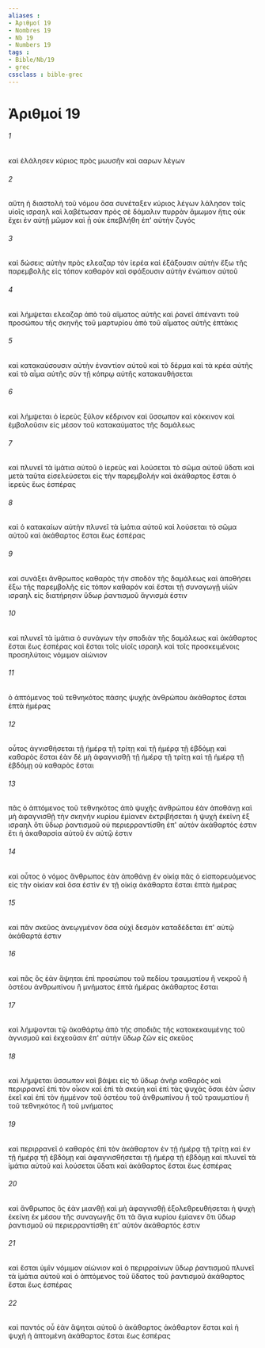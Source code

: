 ```yaml
---
aliases : 
- Ἀριθμοί 19
- Nombres 19
- Nb 19
- Numbers 19
tags : 
- Bible/Nb/19
- grec
cssclass : bible-grec
---
```


# Ἀριθμοί 19

###### 1
καὶ ἐλάλησεν κύριος πρὸς μωυσῆν καὶ ααρων λέγων
###### 2
αὕτη ἡ διαστολὴ τοῦ νόμου ὅσα συνέταξεν κύριος λέγων λάλησον τοῖς υἱοῖς ισραηλ καὶ λαβέτωσαν πρὸς σὲ δάμαλιν πυρρὰν ἄμωμον ἥτις οὐκ ἔχει ἐν αὐτῇ μῶμον καὶ ᾗ οὐκ ἐπεβλήθη ἐπ' αὐτὴν ζυγός
###### 3
καὶ δώσεις αὐτὴν πρὸς ελεαζαρ τὸν ἱερέα καὶ ἐξάξουσιν αὐτὴν ἔξω τῆς παρεμβολῆς εἰς τόπον καθαρὸν καὶ σφάξουσιν αὐτὴν ἐνώπιον αὐτοῦ
###### 4
καὶ λήμψεται ελεαζαρ ἀπὸ τοῦ αἵματος αὐτῆς καὶ ῥανεῖ ἀπέναντι τοῦ προσώπου τῆς σκηνῆς τοῦ μαρτυρίου ἀπὸ τοῦ αἵματος αὐτῆς ἑπτάκις
###### 5
καὶ κατακαύσουσιν αὐτὴν ἐναντίον αὐτοῦ καὶ τὸ δέρμα καὶ τὰ κρέα αὐτῆς καὶ τὸ αἷμα αὐτῆς σὺν τῇ κόπρῳ αὐτῆς κατακαυθήσεται
###### 6
καὶ λήμψεται ὁ ἱερεὺς ξύλον κέδρινον καὶ ὕσσωπον καὶ κόκκινον καὶ ἐμβαλοῦσιν εἰς μέσον τοῦ κατακαύματος τῆς δαμάλεως
###### 7
καὶ πλυνεῖ τὰ ἱμάτια αὐτοῦ ὁ ἱερεὺς καὶ λούσεται τὸ σῶμα αὐτοῦ ὕδατι καὶ μετὰ ταῦτα εἰσελεύσεται εἰς τὴν παρεμβολήν καὶ ἀκάθαρτος ἔσται ὁ ἱερεὺς ἕως ἑσπέρας
###### 8
καὶ ὁ κατακαίων αὐτὴν πλυνεῖ τὰ ἱμάτια αὐτοῦ καὶ λούσεται τὸ σῶμα αὐτοῦ καὶ ἀκάθαρτος ἔσται ἕως ἑσπέρας
###### 9
καὶ συνάξει ἄνθρωπος καθαρὸς τὴν σποδὸν τῆς δαμάλεως καὶ ἀποθήσει ἔξω τῆς παρεμβολῆς εἰς τόπον καθαρόν καὶ ἔσται τῇ συναγωγῇ υἱῶν ισραηλ εἰς διατήρησιν ὕδωρ ῥαντισμοῦ ἅγνισμά ἐστιν
###### 10
καὶ πλυνεῖ τὰ ἱμάτια ὁ συνάγων τὴν σποδιὰν τῆς δαμάλεως καὶ ἀκάθαρτος ἔσται ἕως ἑσπέρας καὶ ἔσται τοῖς υἱοῖς ισραηλ καὶ τοῖς προσκειμένοις προσηλύτοις νόμιμον αἰώνιον
###### 11
ὁ ἁπτόμενος τοῦ τεθνηκότος πάσης ψυχῆς ἀνθρώπου ἀκάθαρτος ἔσται ἑπτὰ ἡμέρας
###### 12
οὗτος ἁγνισθήσεται τῇ ἡμέρᾳ τῇ τρίτῃ καὶ τῇ ἡμέρᾳ τῇ ἑβδόμῃ καὶ καθαρὸς ἔσται ἐὰν δὲ μὴ ἀφαγνισθῇ τῇ ἡμέρᾳ τῇ τρίτῃ καὶ τῇ ἡμέρᾳ τῇ ἑβδόμῃ οὐ καθαρὸς ἔσται
###### 13
πᾶς ὁ ἁπτόμενος τοῦ τεθνηκότος ἀπὸ ψυχῆς ἀνθρώπου ἐὰν ἀποθάνῃ καὶ μὴ ἀφαγνισθῇ τὴν σκηνὴν κυρίου ἐμίανεν ἐκτριβήσεται ἡ ψυχὴ ἐκείνη ἐξ ισραηλ ὅτι ὕδωρ ῥαντισμοῦ οὐ περιερραντίσθη ἐπ' αὐτόν ἀκάθαρτός ἐστιν ἔτι ἡ ἀκαθαρσία αὐτοῦ ἐν αὐτῷ ἐστιν
###### 14
καὶ οὗτος ὁ νόμος ἄνθρωπος ἐὰν ἀποθάνῃ ἐν οἰκίᾳ πᾶς ὁ εἰσπορευόμενος εἰς τὴν οἰκίαν καὶ ὅσα ἐστὶν ἐν τῇ οἰκίᾳ ἀκάθαρτα ἔσται ἑπτὰ ἡμέρας
###### 15
καὶ πᾶν σκεῦος ἀνεῳγμένον ὅσα οὐχὶ δεσμὸν καταδέδεται ἐπ' αὐτῷ ἀκάθαρτά ἐστιν
###### 16
καὶ πᾶς ὃς ἐὰν ἅψηται ἐπὶ προσώπου τοῦ πεδίου τραυματίου ἢ νεκροῦ ἢ ὀστέου ἀνθρωπίνου ἢ μνήματος ἑπτὰ ἡμέρας ἀκάθαρτος ἔσται
###### 17
καὶ λήμψονται τῷ ἀκαθάρτῳ ἀπὸ τῆς σποδιᾶς τῆς κατακεκαυμένης τοῦ ἁγνισμοῦ καὶ ἐκχεοῦσιν ἐπ' αὐτὴν ὕδωρ ζῶν εἰς σκεῦος
###### 18
καὶ λήμψεται ὕσσωπον καὶ βάψει εἰς τὸ ὕδωρ ἀνὴρ καθαρὸς καὶ περιρρανεῖ ἐπὶ τὸν οἶκον καὶ ἐπὶ τὰ σκεύη καὶ ἐπὶ τὰς ψυχάς ὅσαι ἐὰν ὦσιν ἐκεῖ καὶ ἐπὶ τὸν ἡμμένον τοῦ ὀστέου τοῦ ἀνθρωπίνου ἢ τοῦ τραυματίου ἢ τοῦ τεθνηκότος ἢ τοῦ μνήματος
###### 19
καὶ περιρρανεῖ ὁ καθαρὸς ἐπὶ τὸν ἀκάθαρτον ἐν τῇ ἡμέρᾳ τῇ τρίτῃ καὶ ἐν τῇ ἡμέρᾳ τῇ ἑβδόμῃ καὶ ἀφαγνισθήσεται τῇ ἡμέρᾳ τῇ ἑβδόμῃ καὶ πλυνεῖ τὰ ἱμάτια αὐτοῦ καὶ λούσεται ὕδατι καὶ ἀκάθαρτος ἔσται ἕως ἑσπέρας
###### 20
καὶ ἄνθρωπος ὃς ἐὰν μιανθῇ καὶ μὴ ἀφαγνισθῇ ἐξολεθρευθήσεται ἡ ψυχὴ ἐκείνη ἐκ μέσου τῆς συναγωγῆς ὅτι τὰ ἅγια κυρίου ἐμίανεν ὅτι ὕδωρ ῥαντισμοῦ οὐ περιερραντίσθη ἐπ' αὐτόν ἀκάθαρτός ἐστιν
###### 21
καὶ ἔσται ὑμῖν νόμιμον αἰώνιον καὶ ὁ περιρραίνων ὕδωρ ῥαντισμοῦ πλυνεῖ τὰ ἱμάτια αὐτοῦ καὶ ὁ ἁπτόμενος τοῦ ὕδατος τοῦ ῥαντισμοῦ ἀκάθαρτος ἔσται ἕως ἑσπέρας
###### 22
καὶ παντός οὗ ἐὰν ἅψηται αὐτοῦ ὁ ἀκάθαρτος ἀκάθαρτον ἔσται καὶ ἡ ψυχὴ ἡ ἁπτομένη ἀκάθαρτος ἔσται ἕως ἑσπέρας
